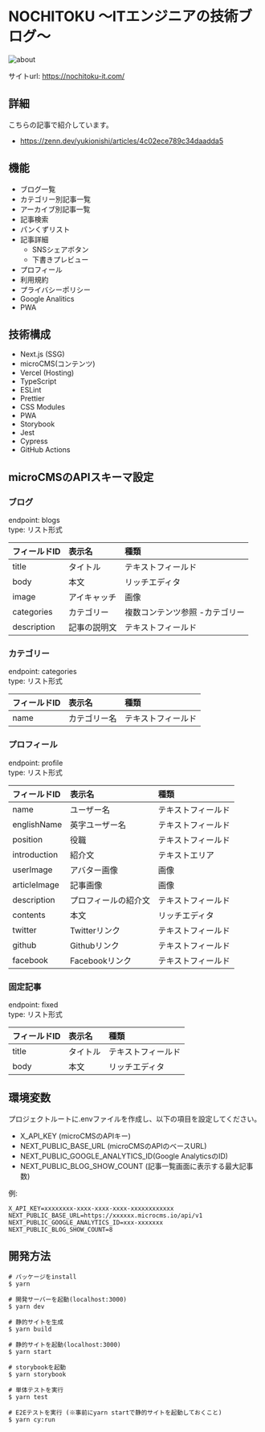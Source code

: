 # NOCHITOKU 〜ITエンジニアの技術ブログ〜

![about](https://user-images.githubusercontent.com/58220747/128194956-a07bc467-01f4-4ab1-8023-bc629a3722fe.png)

サイトurl: https://nochitoku-it.com/

## 詳細

こちらの記事で紹介しています。

- https://zenn.dev/yukionishi/articles/4c02ece789c34daadda5

## 機能
- ブログ一覧
- カテゴリー別記事一覧
- アーカイブ別記事一覧
- 記事検索
- パンくずリスト
- 記事詳細
  - SNSシェアボタン
  - 下書きプレビュー
- プロフィール
- 利用規約
- プライバシーポリシー
- Google Analitics
- PWA

## 技術構成
- Next.js (SSG)
- microCMS(コンテンツ)
- Vercel (Hosting)
- TypeScript
- ESLint
- Prettier
- CSS Modules
- PWA
- Storybook
- Jest
- Cypress
- GitHub Actions

## microCMSのAPIスキーマ設定

### ブログ

endpoint: blogs
<br>
type: リスト形式

| フィールドID | 表示名 | 種類 |
|:---|:---|:---|
|title|タイトル|テキストフィールド|
|body|本文|リッチエディタ|
|image|アイキャッチ|画像|
|categories|カテゴリー|複数コンテンツ参照 -カテゴリー|
|description|記事の説明文|テキストフィールド|

### カテゴリー

endpoint: categories
<br>
type: リスト形式

| フィールドID | 表示名 | 種類 |
|:---|:---|:---|
|name|カテゴリー名|テキストフィールド|

### プロフィール

endpoint: profile
<br>
type: リスト形式

| フィールドID | 表示名 | 種類 |
|:---|:---|:---|
|name|ユーザー名|テキストフィールド|
|englishName|英字ユーザー名|テキストフィールド|
|position|役職|テキストフィールド|
|introduction|紹介文|テキストエリア|
|userImage|アバター画像|画像|
|articleImage|記事画像|画像|
|description|プロフィールの紹介文|テキストフィールド|
|contents|本文|リッチエディタ|
|twitter|Twitterリンク|テキストフィールド|
|github|Githubリンク|テキストフィールド|
|facebook|Facebookリンク|テキストフィールド|

### 固定記事

endpoint: fixed
<br>
type: リスト形式

| フィールドID | 表示名 | 種類 |
|:---|:---|:---|
|title|タイトル|テキストフィールド|
|body|本文|リッチエディタ|

## 環境変数
プロジェクトルートに.envファイルを作成し、以下の項目を設定してください。
- X_API_KEY (microCMSのAPIキー)
- NEXT_PUBLIC_BASE_URL (microCMSのAPIのベースURL)
- NEXT_PUBLIC_GOOGLE_ANALYTICS_ID(Google AnalyticsのID)
- NEXT_PUBLIC_BLOG_SHOW_COUNT (記事一覧画面に表示する最大記事数)

例:

```
X_API_KEY=xxxxxxxx-xxxx-xxxx-xxxx-xxxxxxxxxxxx
NEXT_PUBLIC_BASE_URL=https://xxxxxx.microcms.io/api/v1
NEXT_PUBLIC_GOOGLE_ANALYTICS_ID=xxx-xxxxxxx
NEXT_PUBLIC_BLOG_SHOW_COUNT=8

```

## 開発方法

```
# パッケージをinstall
$ yarn 

# 開発サーバーを起動(localhost:3000)
$ yarn dev

# 静的サイトを生成
$ yarn build

# 静的サイトを起動(localhost:3000)
$ yarn start

# storybookを起動
$ yarn storybook

# 単体テストを実行
$ yarn test

# E2Eテストを実行 (※事前にyarn startで静的サイトを起動しておくこと)
$ yarn cy:run

```
